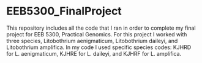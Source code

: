 # EEB5300_FinalProject
This repository includes all the code that I ran in order to complete my final project for EEB 5300, Practical Genomics.
For this project I worked with three species, Litobothrium aenigmaticum, Litobothrium daileyi, and Litobothrium amplifica. In my code I used specific species codes: KJHRD for L. aenigmaticum, KJHRE for L. daileyi, and KJHRF for L. amplifica.
